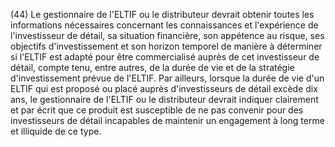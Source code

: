 (44) Le gestionnaire de l'ELTIF ou le distributeur devrait obtenir toutes les informations nécessaires concernant les connaissances et l'expérience de l'investisseur de détail, sa situation financière, son appétence au risque, ses objectifs d'investissement et son horizon temporel de manière à déterminer si l'ELTIF est adapté pour être commercialisé auprès de cet investisseur de détail, compte tenu, entre autres, de la durée de vie et de la stratégie d'investissement prévue de l'ELTIF. Par ailleurs, lorsque la durée de vie d'un ELTIF qui est proposé ou placé auprès d'investisseurs de détail excède dix ans, le gestionnaire de l'ELTIF ou le distributeur devrait indiquer clairement et par écrit que ce produit est susceptible de ne pas convenir pour des investisseurs de détail incapables de maintenir un engagement à long terme et illiquide de ce type.